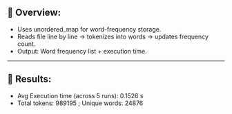 ## 🔹 Overview:
- Uses unordered_map for word-frequency storage.
- Reads file line by line → tokenizes into words → updates frequency count.
- Output: Word frequency list + execution time.

---
## 🔹 Results:
- Avg Execution time (across 5 runs): 0.1526 s
- Total tokens: 989195 ; 
  Unique words: 24876

